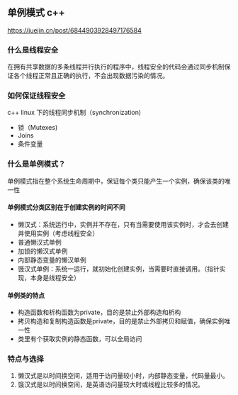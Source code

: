 ## 单例模式 c++
<https://juejin.cn/post/6844903928497176584>

### 什么是线程安全

在拥有共享数据的多条线程并行执行的程序中，线程安全的代码会通过同步机制保证各个线程正常且正确的执行，不会出现数据污染的情况。

### 如何保证线程安全

c++ linux 下的线程同步机制（synchronization)
  - 锁（Mutexes)
  - Joins
  - 条件变量

### 什么是单例模式？

单例模式指在整个系统生命周期中，保证每个类只能产生一个实例，确保该类的唯一性

#### 单例模式分类区别在于创建实例的时间不同
  - 懒汉式：系统运行中，实例并不存在，只有当需要使用该实例时，才会去创建并使用实例（考虑线程安全）
   - 普通懒汉式单例
   - 加锁的懒汉式单例
   - 内部静态变量的懒汉单例
 - 饿汉式单例：系统一运行，就初始化创建实例，当需要时直接调用。（指针实现，本身是线程安全）

#### 单例类的特点

   - 构造函数和析构函数为private，目的是禁止外部构造和析构
   - 拷贝构造和复制构造函数是private，目的是禁止外部拷贝和赋值，确保实例唯一性
   - 类里有个获取实例的静态函数，可以全局访问

### 特点与选择
1. 懒汉式是以时间换空间，适用于访问量较小时，内部静态变量，代码量最小。
2. 饿汉式是以时间换空间，是英语访问量较大时或线程比较多的情况。
   
